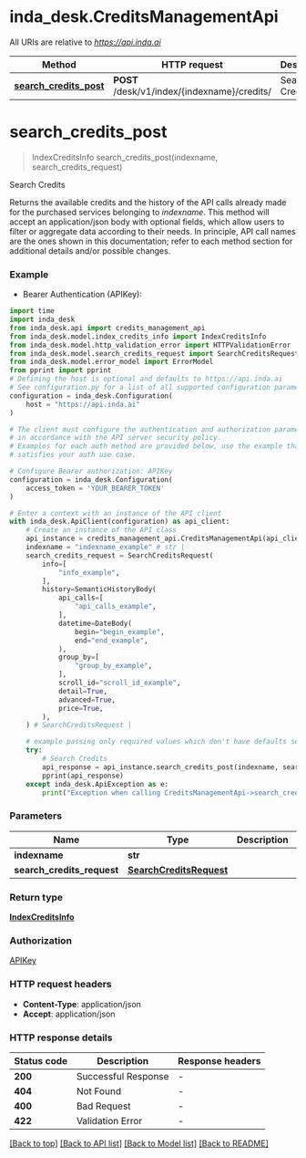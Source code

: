 # inda_desk.CreditsManagementApi

All URIs are relative to *https://api.inda.ai*

Method | HTTP request | Description
------------- | ------------- | -------------
[**search_credits_post**](CreditsManagementApi.md#search_credits_post) | **POST** /desk/v1/index/{indexname}/credits/ | Search Credits


# **search_credits_post**
> IndexCreditsInfo search_credits_post(indexname, search_credits_request)

Search Credits

Returns the available credits and the history of the API calls already made for the purchased services belonging to *indexname*.  This method will accept an application/json body with optional fields, which allow users to filter or aggregate data according to their needs.  In principle, API call names are the ones shown in this documentation; refer to each method section for additional  details and/or possible changes.

### Example

* Bearer Authentication (APIKey):

```python
import time
import inda_desk
from inda_desk.api import credits_management_api
from inda_desk.model.index_credits_info import IndexCreditsInfo
from inda_desk.model.http_validation_error import HTTPValidationError
from inda_desk.model.search_credits_request import SearchCreditsRequest
from inda_desk.model.error_model import ErrorModel
from pprint import pprint
# Defining the host is optional and defaults to https://api.inda.ai
# See configuration.py for a list of all supported configuration parameters.
configuration = inda_desk.Configuration(
    host = "https://api.inda.ai"
)

# The client must configure the authentication and authorization parameters
# in accordance with the API server security policy.
# Examples for each auth method are provided below, use the example that
# satisfies your auth use case.

# Configure Bearer authorization: APIKey
configuration = inda_desk.Configuration(
    access_token = 'YOUR_BEARER_TOKEN'
)

# Enter a context with an instance of the API client
with inda_desk.ApiClient(configuration) as api_client:
    # Create an instance of the API class
    api_instance = credits_management_api.CreditsManagementApi(api_client)
    indexname = "indexname_example" # str | 
    search_credits_request = SearchCreditsRequest(
        info=[
            "info_example",
        ],
        history=SemanticHistoryBody(
            api_calls=[
                "api_calls_example",
            ],
            datetime=DateBody(
                begin="begin_example",
                end="end_example",
            ),
            group_by=[
                "group_by_example",
            ],
            scroll_id="scroll_id_example",
            detail=True,
            advanced=True,
            price=True,
        ),
    ) # SearchCreditsRequest | 

    # example passing only required values which don't have defaults set
    try:
        # Search Credits
        api_response = api_instance.search_credits_post(indexname, search_credits_request)
        pprint(api_response)
    except inda_desk.ApiException as e:
        print("Exception when calling CreditsManagementApi->search_credits_post: %s\n" % e)
```


### Parameters

Name | Type | Description  | Notes
------------- | ------------- | ------------- | -------------
 **indexname** | **str**|  |
 **search_credits_request** | [**SearchCreditsRequest**](SearchCreditsRequest.md)|  |

### Return type

[**IndexCreditsInfo**](IndexCreditsInfo.md)

### Authorization

[APIKey](../README.md#APIKey)

### HTTP request headers

 - **Content-Type**: application/json
 - **Accept**: application/json


### HTTP response details

| Status code | Description | Response headers |
|-------------|-------------|------------------|
**200** | Successful Response |  -  |
**404** | Not Found |  -  |
**400** | Bad Request |  -  |
**422** | Validation Error |  -  |

[[Back to top]](#) [[Back to API list]](../README.md#documentation-for-api-endpoints) [[Back to Model list]](../README.md#documentation-for-models) [[Back to README]](../README.md)

